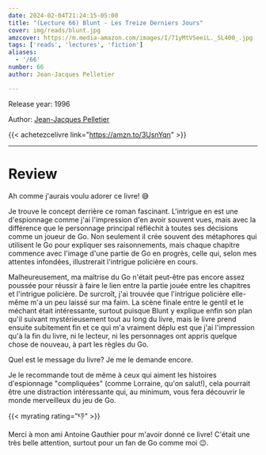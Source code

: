 ```yaml
---
date: 2024-02-04T21:24:15-05:00
title: "(Lecture 66) Blunt - Les Treize Derniers Jours"
cover: img/reads/blunt.jpg
amzcover: https://m.media-amazon.com/images/I/71yMtVSeeiL._SL400_.jpg
tags: ['reads', 'lectures', 'fiction']
aliases:
  - '/66'
number: 66
author: Jean-Jacques Pelletier

---
```


Release year: 1996

Author: [Jean-Jacques Pelletier](http://jeanjacquespelletier.com/)

{{< achetezcelivre link="https://amzn.to/3UsnYqn" >}}

---

# Review

Ah comme j'aurais voulu adorer ce livre! :sweat_smile:

Je trouve le concept derrière ce roman fascinant. L'intrigue en est une
d'espionnage comme j'ai l'impression d'en avoir souvent vues, mais avec
la différence que le personnage principal réfléchit à toutes ses
décisions comme un joueur de Go. Non seulement il crée souvent des
métaphores qui utilisent le Go pour expliquer ses raisonnements, mais
chaque chapitre commence avec l'image d'une partie de Go en progrès,
celle qui, selon mes attentes infondées, illustrerait l'intrigue
policière en cours.

Malheureusement, ma maîtrise du Go n'était peut-être pas encore assez
poussée pour réussir à faire le lien entre la partie jouée entre les
chapitres et l'intrigue policière. De surcroît, j'ai trouvée que l'intrigue
policière elle-même m'a un peu laissé sur ma faim. La scène finale entre
le gentil et le méchant était intéressante, surtout puisque Blunt
y explique enfin son plan qu'il suivant mystérieusement tout au long du
livre, mais le livre prend ensuite subitement fin et ce qui m'a vraiment
déplu est que j'ai l'impression qu'à la fin du livre, ni le lecteur, ni
les personnages ont appris quelque chose de nouveau, à part les règles
du Go.

Quel est le message du livre? Je me le demande encore.

Je le recommande tout de même à ceux qui aiment les histoires
d'espionnage "compliquées" (comme Lorraine, qu'on salut!), cela pourrait
être une distraction intéressante qui, au minimum, vous fera découvrir le
monde merveilleux du jeu de Go.

{{< myrating rating="👎" >}}

Merci à mon ami Antoine Gauthier pour m'avoir donné ce livre! C'était
une très belle attention, surtout pour un fan de Go comme moi :wink:.
